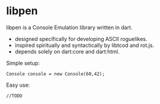 libpen
=========
libpen is a Console Emulation library written in dart.

* designed specifically for developing ASCII roguelikes.
* inspired spiritually and syntactically by libtcod and rot.js.
* depends solely on dart:core and dart:html.


Simple setup:
    
    Console console = new Console(60,42);
    
Easy use:

    //TODO